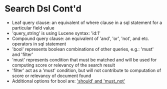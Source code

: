 # Search Dsl Cont'd #

* Leaf query clause: an equivalent of where clause in a sql statement for a particular field value
* 'query_string' is using Lucene syntax: 'id:1'
* Compound query clause: an equivalent of 'and', 'or', 'not', and etc. operators in sql statement
* 'bool' represents boolean combinations of other queries, e.g.: 'must' and 'filter'
* 'must' represents condition that must be matched and will be used for computing score or relevancy of the search result
* 'filter' act as a 'must' condition, but will not contribute to computation of score or relevancy of document found
* Additional options for bool are: <a href="https://www.elastic.co/guide/en/elasticsearch/reference/current/query-dsl-bool-query.html" target="_blank">'should' and 'must_not'</a>